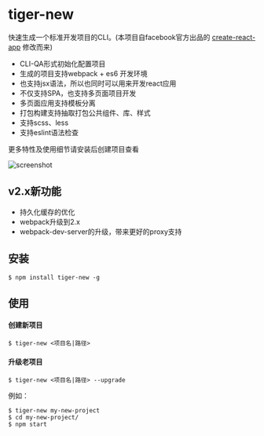 # tiger-new

快速生成一个标准开发项目的CLI。(本项目自facebook官方出品的 [create-react-app](https://github.com/facebookincubator/create-react-app) 修改而来)

* CLI-QA形式初始化配置项目
* 生成的项目支持webpack + es6 开发环境
* 也支持jsx语法，所以也同时可以用来开发react应用
* 不仅支持SPA，也支持多页面项目开发
* 多页面应用支持模板分离
* 打包构建支持抽取打包公共组件、库、样式
* 支持scss、less
* 支持eslint语法检查

更多特性及使用细节请安装后创建项目查看

![screenshot](https://cloud.githubusercontent.com/assets/3774036/26042794/b2ee8ce0-396a-11e7-97e1-b52f31309c2c.png)

## v2.x新功能
* 持久化缓存的优化
* webpack升级到2.x
* webpack-dev-server的升级，带来更好的proxy支持

## 安装
    $ npm install tiger-new -g

## 使用

#### 创建新项目
    $ tiger-new <项目名|路径>

#### 升级老项目
    $ tiger-new <项目名|路径> --upgrade

例如：

    $ tiger-new my-new-project
    $ cd my-new-project/
    $ npm start

